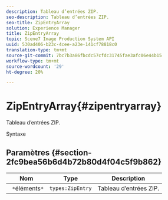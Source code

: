 ```yaml
---
description: Tableau d’entrées ZIP.
seo-description: Tableau d’entrées ZIP.
seo-title: ZipEntryArray
solution: Experience Manager
title: ZipEntryArray
topic: Scene7 Image Production System API
uuid: 530ad406-b23c-4cee-a23e-141cf78818c0
translation-type: tm+mt
source-git-commit: 7bc7b3a86fbcdc57cfdc31745fae3afc06e44b15
workflow-type: tm+mt
source-wordcount: '29'
ht-degree: 20%

---
```



# ZipEntryArray{#zipentryarray}

Tableau d’entrées ZIP.

Syntaxe

## Paramètres {#section-2fc9bea56b6d4b72b80d4f04c5f9b862}

| Nom | Type | Description |
|---|---|---|
| ` *`éléments`*` | `types:ZipEntry` | Tableau d’entrées ZIP. |

